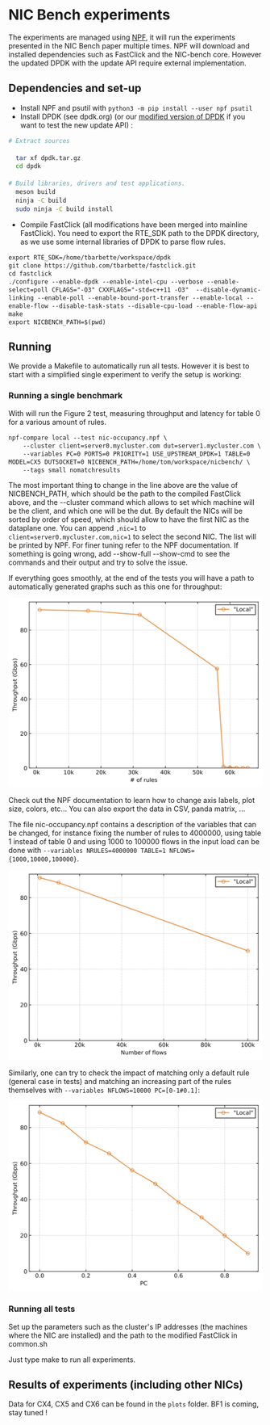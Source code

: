 # NIC Bench experiments

The experiments are managed using [NPF](http://github.com/tbarbette/npf/), it will run the experiments presented in the NIC Bench paper multiple times. NPF will download and installed dependencies such as FastClick and the NIC-bench core. However the updated DPDK with the update API require external implementation.


## Dependencies and set-up

 * Install NPF and psutil with `python3 -m pip install --user npf psutil`
 * Install DPDK (see dpdk.org) (or our [modified version of DPDK](http://github.com/nicbench/dpdk/) if you want to test the new update API) :
 ```bash
 # Extract sources

   tar xf dpdk.tar.gz
   cd dpdk

 # Build libraries, drivers and test applications.
   meson build
   ninja -C build
   sudo ninja -C build install
 ```
 * Compile FastClick (all modifications have been merged into mainline FastClick). You need to export the RTE_SDK path to the DPDK directory, as we use some internal libraries of DPDK to parse flow rules.

```
export RTE_SDK=/home/tbarbette/workspace/dpdk
git clone https://github.com/tbarbette/fastclick.git
cd fastclick
./configure --enable-dpdk --enable-intel-cpu --verbose --enable-select=poll CFLAGS="-O3" CXXFLAGS="-std=c++11 -O3"  --disable-dynamic-linking --enable-poll --enable-bound-port-transfer --enable-local --enable-flow --disable-task-stats --disable-cpu-load --enable-flow-api
make
export NICBENCH_PATH=$(pwd)
```

## Running

We provide a Makefile to automatically run all tests. However it is best to start with a simplified single experiment to verify the setup is working:

### Running a single benchmark

With will run the Figure 2 test, measuring throughput and latency for table 0 for a various amount of rules.
```
npf-compare local --test nic-occupancy.npf \
    --cluster client=server0.mycluster.com dut=server1.mycluster.com \
    --variables PC=0 PORTS=0 PRIORITY=1 USE_UPSTREAM_DPDK=1 TABLE=0 MODEL=CX5 DUTSOCKET=0 NICBENCH_PATH=/home/tom/workspace/nicbench/ \
    --tags small nomatchresults
```
The most important thing to change in the line above are the value of NICBENCH_PATH, which should be the path to the compiled FastClick above, and the --cluster command which allows to set which machine will be the client, and which one will be the dut. By default the NICs will be sorted by order of speed, which should allow to have the first NIC as the dataplane one. You can append `,nic=1` to `client=server0.mycluster.com,nic=1` to select the second NIC. The list will be printed by NPF. For finer tuning refer to the NPF documentation.
If something is going wrong, add --show-full --show-cmd to see the commands and their output and try to solve the issue.

If everything goes smoothly, at the end of the tests you will have a path to automatically generated graphs such as this one for throughput:

![Throughput for the example command](nic-occupancy-example-0.svg)

Check out the NPF documentation to learn how to change axis labels, plot size, colors, etc... You can also export the data in CSV, panda matrix, ...

The file nic-occupancy.npf contains a description of the variables that can be changed, for instance fixing the number of rules to 4000000, using table 1 instead of table 0 and using 1000 to 100000 flows in the input load can be done with `--variables NRULES=4000000 TABLE=1 NFLOWS={1000,10000,100000}`.


![Throughput for the example command](nic-occupancy-example-1.svg)

Similarly, one can try to check the impact of matching only a default rule (general case in tests) and matching an increasing part of the rules themselves with `--variables NFLOWS=10000 PC=[0-1#0.1]`:

![Throughput for the example command](nic-occupancy-example-2.svg)


### Running all tests
Set up the parameters such as the cluster's IP addresses (the machines where the NIC are installed) and the path to the modified FastClick in common.sh

Just type make to run all experiments.


## Results of experiments (including other NICs)

Data for CX4, CX5 and CX6 can be found in the `plots` folder. BF1 is coming, stay tuned !

